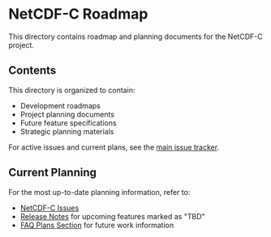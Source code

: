 # NetCDF-C Roadmap

This directory contains roadmap and planning documents for the NetCDF-C project.

## Contents

This directory is organized to contain:
- Development roadmaps
- Project planning documents  
- Future feature specifications
- Strategic planning materials

For active issues and current plans, see the [main issue tracker](https://github.com/Unidata/netcdf-c/issues).

## Current Planning

For the most up-to-date planning information, refer to:
- [NetCDF-C Issues](https://github.com/Unidata/netcdf-c/issues)
- [Release Notes](../RELEASE_NOTES.md) for upcoming features marked as "TBD"
- [FAQ Plans Section](../docs/FAQ.md#Plans) for future work information